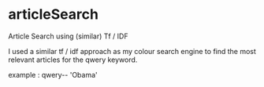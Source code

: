 # articleSearch
Article Search using (similar) Tf / IDF

I used a similar tf / idf approach as my colour search engine to find the most relevant articles for the qwery keyword.


example :
 qwery-- 'Obama'
